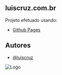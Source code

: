 ## luiscruz.com.br

Projeto efetuado usando:

 - [Github Pages](https://docs.github.com/pt/pages)



## Autores

- [@luiscruz](https://github.com/luiscruzcwb)


![Logo](https://4.bp.blogspot.com/-2kfyPWPHV_o/WNKWTs_7XQI/AAAAAAAAZao/PaRcSTWKCpgYwBdbSv2mb5ZjvyTTNCgPQCLcB/s1600/Gifs%2Banimados%2BDragon%2BBall%2BMini%2B%2B1.gif)

